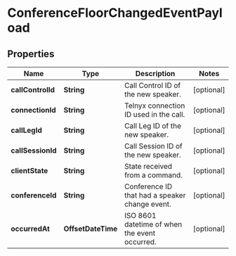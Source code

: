 

# ConferenceFloorChangedEventPayload


## Properties

| Name | Type | Description | Notes |
|------------ | ------------- | ------------- | -------------|
|**callControlId** | **String** | Call Control ID of the new speaker. |  [optional] |
|**connectionId** | **String** | Telnyx connection ID used in the call. |  [optional] |
|**callLegId** | **String** | Call Leg ID of the new speaker. |  [optional] |
|**callSessionId** | **String** | Call Session ID of the new speaker. |  [optional] |
|**clientState** | **String** | State received from a command. |  [optional] |
|**conferenceId** | **String** | Conference ID that had a speaker change event. |  [optional] |
|**occurredAt** | **OffsetDateTime** | ISO 8601 datetime of when the event occurred. |  [optional] |



